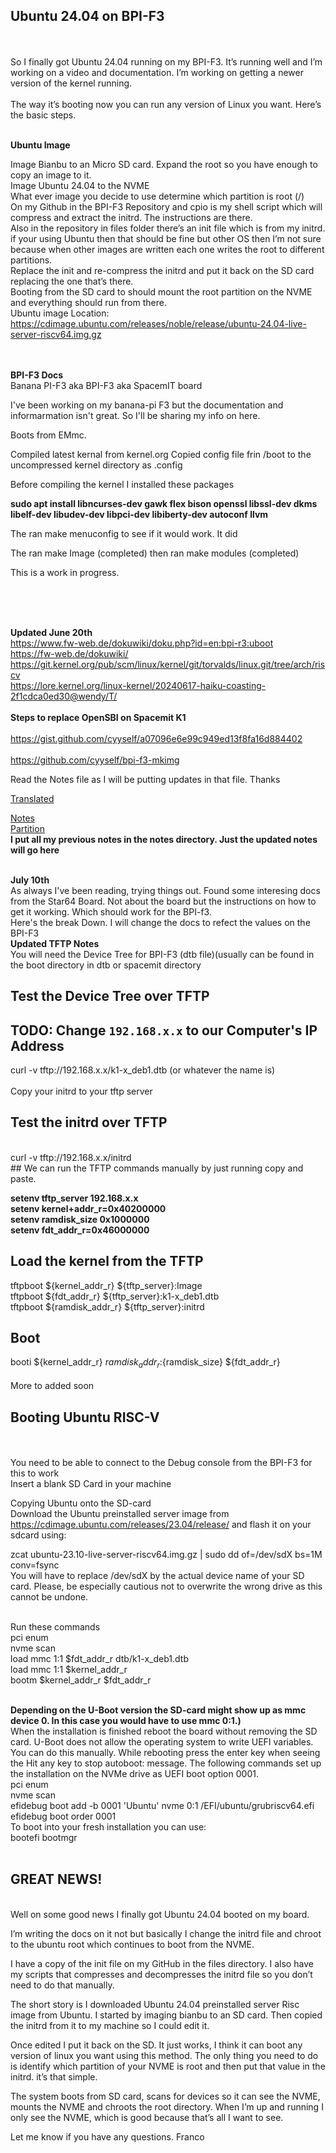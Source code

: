 ## Ubuntu 24.04 on BPI-F3

<br>
<br>
So I finally got Ubuntu 24.04 running on my BPI-F3. It’s running well and I’m working on a video and documentation. I’m working on getting a newer version of the kernel running.
<br>
<br>
The way it’s booting now you can run any version of Linux you want. Here’s the basic steps.
<br>
<br>

**Ubuntu Image**
<br>

Image Bianbu to an Micro SD card. Expand the root so you have enough to copy an image to it.<br>
Image Ubuntu 24.04 to the NVME<br>
What ever image you decide to use determine which partition is root (/)<br>
On my Github in the BPI-F3 Repository and cpio is my shell script which will compress and extract the initrd. The instructions are there.<br>
Also in the repository in files folder there’s an init file which is from my initrd.<br>
if your using Ubuntu then that should be fine but other OS then I’m not sure because when other images are written each one writes the root to different partitions.<br>
Replace the init and re-compress the initrd and put it back on the SD card replacing the one that’s there.<br>
Booting from the SD card to should mount the root partition on the NVME and everything should run from there.<br>
Ubuntu image Location: https://cdimage.ubuntu.com/releases/noble/release/ubuntu-24.04-live-server-riscv64.img.gz<br>
<br>
<br>





**BPI-F3 Docs**
<br>
Banana PI-F3 aka BPI-F3 aka SpacemIT board<br>

I've been working on my banana-pi F3 but the documentation and informarmation isn't great. So I'll be sharing my info on here.

Boots from EMmc.

Compiled latest kernal from kernel.org
Copied config file frin /boot to the uncompressed kernel directory as .config

Before compiling the kernel I installed these packages

**sudo apt install libncurses-dev gawk flex bison openssl libssl-dev dkms libelf-dev libudev-dev libpci-dev libiberty-dev autoconf llvm**

The ran make menuconfig to see if it would work. It did

The ran make Image  (completed)
then ran make modules (completed)

This is a work in progress.<br>
<br>

<br>
<br>

**Updated June 20th**
<br>
https://www.fw-web.de/dokuwiki/doku.php?id=en:bpi-r3:uboot
<br>
https://fw-web.de/dokuwiki/
<br>
https://git.kernel.org/pub/scm/linux/kernel/git/torvalds/linux.git/tree/arch/riscv
<br>
https://lore.kernel.org/linux-kernel/20240617-haiku-coasting-2f1cdca0ed30@wendy/T/
<br>
<br>
**Steps to replace OpenSBI on Spacemit K1**
<br>
<br>
https://gist.github.com/cyyself/a07096e6e99c949ed13f8fa16d884402
<br>
<br>
https://github.com/cyyself/bpi-f3-mkimg

Read the Notes file as I will be putting updates in that file.
Thanks

[Translated](translated/readme.md)

[Notes](notes/readme.md)<br>
[Partition](partition/readme.md)
<br>
**I put all my previous notes in the notes directory. Just the updated notes will go here**
<br>
<br>


**July 10th**
<br>
As always I've been reading, trying things out. Found some interesing docs from the Star64 Board. Not about the board but the instructions on how to get it working. Which should work for the BPI-f3.
<br>
Here's the break Down. I will change the docs to refect the values on the BPI-F3<br>
**Updated TFTP Notes**
<br>
You will need the Device Tree for BPI-F3 (dtb file)(usually can be found in the boot directory in dtb or spacemit directory<br>
## Test the Device Tree over TFTP
## TODO: Change `192.168.x.x` to our Computer's IP Address
curl -v tftp://192.168.x.x/k1-x_deb1.dtb (or whatever the name is)<br>
<br>
Copy your initrd to your tftp server<br>
## Test the initrd over TFTP
<br>
curl -v tftp://192.168.x.x/initrd
<br>
## We can run the TFTP commands manually by just running copy and paste.
<br>

**setenv tftp_server 192.168.x.x**<br>
**setenv kernel+addr_r=0x40200000<br>
setenv ramdisk_size 0x1000000<br>
setenv fdt_addr_r=0x46000000<br>**


## Load the kernel from the TFTP<br>
tftpboot ${kernel_addr_r} ${tftp_server}:Image<br>
tftpboot ${fdt_addr_r} ${tftp_server}:k1-x_deb1.dtb<br>
tftpboot ${ramdisk_addr_r} ${tftp_server}:initrd<br>
## Boot
booti ${kernel_addr_r} ${ramdisk_addr_r}:${ramdisk_size} ${fdt_addr_r}<br>
<br>
More to added soon<br>
## Booting Ubuntu RISC-V
<br>
<br>
You need to be able to connect to the Debug console from the BPI-F3 for this to work<br>
Insert a blank SD Card in your machine<br>

Copying Ubuntu onto the SD-card<br>
Download the Ubuntu preinstalled server image from https://cdimage.ubuntu.com/releases/23.04/release/ and flash it on your sdcard using:<br>

zcat ubuntu-23.10-live-server-riscv64.img.gz | sudo dd of=/dev/sdX bs=1M conv=fsync<br>
You will have to replace /dev/sdX by the actual device name of your SD card. Please, be especially cautious not to overwrite the wrong drive as this cannot be undone.<br>

<br>
Run these commands<br>
pci enum<br>
nvme scan<br>
load mmc 1:1 $fdt_addr_r dtb/k1-x_deb1.dtb<br>
load mmc 1:1 $kernel_addr_r<br>
bootm $kernel_addr_r $fdt_addr_r<br>
<br>

**Depending on the U-Boot version the SD-card might show up as mmc device 0. In this case you would have to use mmc 0:1.)**
<br>
When the installation is finished reboot the board without removing the SD card.
U-Boot does not allow the operating system to write UEFI variables. You can do this manually. While rebooting press the enter key when seeing the Hit any key to stop autoboot: message. The following commands set up the installation on the NVMe drive as UEFI boot option 0001.
<br>
pci enum<br>
nvme scan<br>
efidebug boot add -b 0001 'Ubuntu' nvme 0:1 /EFI/ubuntu/grubriscv64.efi<br>
efidebug boot order 0001<br>
To boot into your fresh installation you can use:<br>
bootefi bootmgr<br>
<br>
## GREAT NEWS!
<br>
Well on some good news I finally got Ubuntu 24.04 booted on my board.

I’m writing the docs on it not but basically I change the initrd file and chroot to the ubuntu root which continues to boot from the NVME.

I have a copy of the init file on my GitHub in the files directory. I also have my scripts that compresses and decompresses the initrd file so you don’t need to do that manually.

The short story is I downloaded Ubuntu 24.04 preinstalled server Risc image from Ubuntu. I started by imaging bianbu to an SD card. Then copied the initrd from it to my machine so I could edit it.

Once edited I put it back on the SD. It just works, I think it can boot any version of linux you want using this method. The only thing you need to do is identify which partition of your NVME is root and then put that value in the initrd. it’s that simple.

The system boots from SD card, scans for devices so it can see the NVME, mounts the NVME and chroots the root directory. When I’m up and running I only see the NVME, which is good because that’s all I want to see.

Let me know if you have any questions. Franco 
